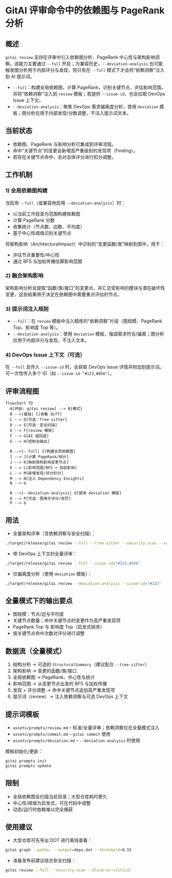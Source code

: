 # GitAI 评审命令中的依赖图与 PageRank 分析

## 概述
`gitai review` 支持在评审中引入依赖图分析、PageRank 中心性与架构影响洞察。该能力主要通过 `--full` 开启；为兼容历史，`--deviation-analysis` 也可能触发图分析用于内部评分与发现，但只有在 `--full` 模式下才会将“依赖洞察”注入到 AI 提示词。

- `--full`：构建全局依赖图，计算 PageRank，识别关键节点，评估影响范围，并将“依赖洞察”注入到 `review` 模板；若提供 `--issue-id`，也会拉取 DevOps Issue 上下文。
- `--deviation-analysis`：聚焦 DevOps 需求偏离度分析，使用 `deviation` 模板；图分析仅用于内部发现/分数调整，不注入提示词文本。

## 当前状态
- 依赖图、PageRank 与影响分析已集成到评审流程。
- 命中“关键节点”的变更会新增高严重级别的发现项（Finding）。
- 若存在关键节点命中，会对总体评分进行扣分调整。

## 工作机制

### 1) 全局依赖图构建
当启用 `--full`（或兼容地启用 `--deviation-analysis`）时：
- 以当前工作目录为范围构建依赖图
- 计算 PageRank 分数
- 收集统计（节点数、边数、平均度）
- 基于中心性阈值识别关键节点

将架构影响（ArchitecturalImpact）中识别的“变更函数/类”映射到图中，用于：
- 评估节点重要性/中心性
- 通过 BFS 与加权传播估算影响范围

### 2) 融合架构影响
架构影响分析会提取“函数/类/接口”的变更点，并汇总受影响的模块与潜在破坏性变更，这些结果用于决定在依赖图中需要重点评估的节点。

### 3) 提示词注入规则
- `--full`：在 `review` 模板中注入精炼的“依赖洞察”片段（图规模、PageRank Top、影响度 Top 等）。
- `--deviation-analysis`：使用 `deviation` 模板，强调需求符合/偏离；图分析仅用于内部评分与发现，不注入文本。

### 4) DevOps Issue 上下文（可选）
在 `--full` 且传入 `--issue-id` 时，会获取 DevOps Issue 详情并附加到提示词。可一次性传入多个 ID（如 `--issue-id "#123,#456"`）。

## 评审流程图

```mermaid
flowchart TD
  A[开始: gitai review] --> B{模式}
  B -->|基础| C[收集 diff]
  C --> D[可选：Tree-sitter]
  D --> E[可选：安全扫描]
  E --> F[review 模板]
  F --> G[AI 或回退]
  G --> H[控制台输出]

  B -->|--full| I[构建全局依赖图]
  I --> J[计算 PageRank/统计]
  J --> K[映射架构影响变更节点]
  K --> L[影响范围/BFS + 加权影响]
  L --> M[新增发现/评分扣分]
  M --> N[注入 Dependency Insights]
  N --> G

  B -->|--deviation-analysis| O[使用 deviation 模板]
  O --> P[可选：图用于评分/惩罚]
  P --> G
```

## 用法

- 全量架构评审（含依赖洞察与安全扫描）：
```bash
./target/release/gitai review --full --tree-sitter --security-scan --scan-tool=opengrep
```

- 带 DevOps 上下文的全量评审：
```bash
./target/release/gitai review --full --issue-id="#123,#456"
```

- 仅偏离度分析（使用 `deviation` 模板）：
```bash
./target/release/gitai review --deviation-analysis --issue-id="#123"
```

## 全量模式下的输出要点
- 图规模：节点/边与平均度
- 关键节点数量；命中关键节点的变更作为高严重发现项
- PageRank Top 与 影响度 Top（启发式排序）
- 按关键节点命中次数对评分进行调整

## 数据流（全量模式）
1. 结构分析 → 可选的 `StructuralSummary`（建议配合 `--tree-sitter`）
2. 架构影响 → 变更的函数/类/接口
3. 全局依赖图 → PageRank、中心性与统计
4. 影响范围 → 从变更节点出发的 BFS 与加权传播
5. 发现 + 评分调整 → 命中关键节点追加高严重发现项
6. 提示词（review）→ 注入依赖洞察与可选 DevOps 上下文

## 提示词模板
- `assets/prompts/review.md` – 标准/全量评审；依赖洞察仅在全量模式注入
- `assets/prompts/commit.md` – `gitai commit` 使用
- `assets/prompts/deviation.md` – `--deviation-analysis` 时使用

模板初始化/更新：
```bash
gitai prompts init
gitai prompts update
```

## 限制
- 全局依赖图会扫描当前目录；大型仓库耗时更久
- 中心性/阈值为启发式，可在代码中调整
- 动态/运行时依赖难以完全捕获

## 使用建议
- 大型仓库可先导出 DOT 进行离线查看：
```bash
gitai graph --path=. --output=deps.dot --threshold=0.15
```

- 准备发布前建议结合安全扫描：
```bash
gitai review --full --security-scan --block-on-critical
```
